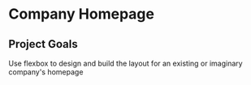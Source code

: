 # Company Homepage

## Project Goals
Use flexbox to design and build the layout for an existing or imaginary company's homepage
